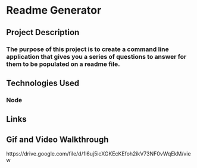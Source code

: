 <h1> Readme Generator</h1>

<h2>Project Description</h2>
<h3>The purpose of this project is to create a command line application that gives you a series of questions to answer for them to be populated on a readme file. </h3>

<h2>Technologies Used</h2>
<h3> Node </h3>

<h2> Links </h2>

<h2> Gif and Video Walkthrough</h2>
https://drive.google.com/file/d/1l6uj5icXGKEcKEfoh2ikV73NF0vWqEkM/view

